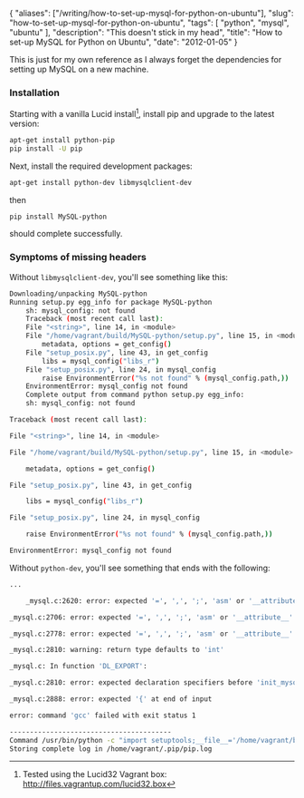 {
    "aliases": ["/writing/how-to-set-up-mysql-for-python-on-ubuntu"],
    "slug": "how-to-set-up-mysql-for-python-on-ubuntu",
    "tags": [
        "python",
        "mysql",
        "ubuntu"
    ],
    "description": "This doesn't stick in my head",
    "title": "How to set-up MySQL for Python on Ubuntu",
    "date": "2012-01-05"
}

This is just for my own reference as I always forget the dependencies
for setting up MySQL on a new machine.

### Installation

Starting with a vanilla Lucid install[^1], install pip and upgrade to
the latest version:

``` bash
apt-get install python-pip
pip install -U pip
```

Next, install the required development packages:

``` bash
apt-get install python-dev libmysqlclient-dev
```

then

``` bash
pip install MySQL-python
```

should complete successfully.

### Symptoms of missing headers

Without `libmysqlclient-dev`, you'll see something like this:

``` bash
Downloading/unpacking MySQL-python
Running setup.py egg_info for package MySQL-python
    sh: mysql_config: not found
    Traceback (most recent call last):
    File "<string>", line 14, in <module>
    File "/home/vagrant/build/MySQL-python/setup.py", line 15, in <module>
        metadata, options = get_config()
    File "setup_posix.py", line 43, in get_config
        libs = mysql_config("libs_r")
    File "setup_posix.py", line 24, in mysql_config
        raise EnvironmentError("%s not found" % (mysql_config.path,))
    EnvironmentError: mysql_config not found
    Complete output from command python setup.py egg_info:
    sh: mysql_config: not found

Traceback (most recent call last):

File "<string>", line 14, in <module>

File "/home/vagrant/build/MySQL-python/setup.py", line 15, in <module>

    metadata, options = get_config()

File "setup_posix.py", line 43, in get_config

    libs = mysql_config("libs_r")

File "setup_posix.py", line 24, in mysql_config

    raise EnvironmentError("%s not found" % (mysql_config.path,))

EnvironmentError: mysql_config not found
```

Without `python-dev`, you'll see something that ends with the following:

``` bash
...

    _mysql.c:2620: error: expected '=', ',', ';', 'asm' or '__attribute__' before '_mysql_ResultObject_Type'

_mysql.c:2706: error: expected '=', ',', ';', 'asm' or '__attribute__' before '_mysql_methods'

_mysql.c:2778: error: expected '=', ',', ';', 'asm' or '__attribute__' before '*' token

_mysql.c:2810: warning: return type defaults to 'int'

_mysql.c: In function 'DL_EXPORT':

_mysql.c:2810: error: expected declaration specifiers before 'init_mysql'

_mysql.c:2888: error: expected '{' at end of input

error: command 'gcc' failed with exit status 1

----------------------------------------
Command /usr/bin/python -c "import setuptools;__file__='/home/vagrant/build/MySQL-python/setup.py';exec(compile(open(__file__).read().replace('\r\n', '\n'), __file__, 'exec'))" install --single-version-externally-managed --record /tmp/pip-dPF1DK-record/install-record.txt failed with error code 1
Storing complete log in /home/vagrant/.pip/pip.log
```

[^1]: Tested using the Lucid32 Vagrant box:
    <http://files.vagrantup.com/lucid32.box>
